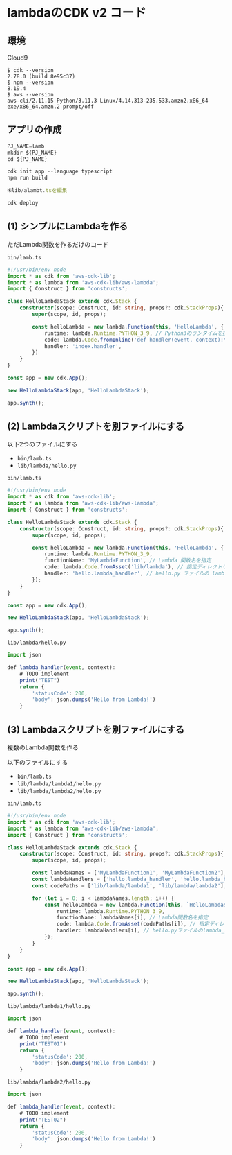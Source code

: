 # lambdaのCDK v2 コード

## 環境

Cloud9

```console
$ cdk --version
2.78.0 (build 8e95c37)
$ npm --version 
8.19.4
$ aws --version
aws-cli/2.11.15 Python/3.11.3 Linux/4.14.313-235.533.amzn2.x86_64 exe/x86_64.amzn.2 prompt/off
```

## アプリの作成

```typescript
PJ_NAME=lamb
mkdir ${PJ_NAME}
cd ${PJ_NAME}

cdk init app --language typescript
npm run build

※lib/alambt.tsを編集

cdk deploy
```


## (1) シンプルにLambdaを作る

ただLambda関数を作るだけのコード

`bin/lamb.ts`

```typescript
#!/usr/bin/env node
import * as cdk from 'aws-cdk-lib';
import * as lambda from 'aws-cdk-lib/aws-lambda';
import { Construct } from 'constructs';

class HelloLambdaStack extends cdk.Stack {
    constructor(scope: Construct, id: string, props?: cdk.StackProps){
        super(scope, id, props);

        const helloLambda = new lambda.Function(this, 'HelloLambda', {
            runtime: lambda.Runtime.PYTHON_3_9, // Python3のランタイムを指定
            code: lambda.Code.fromInline('def handler(event, context):\n    print("Hello")'),
            handler: 'index.handler',
        })
    }
}

const app = new cdk.App();

new HelloLambdaStack(app, 'HelloLambdaStack');

app.synth();
```


## (2) Lambdaスクリプトを別ファイルにする

以下2つのファイルにする

- `bin/lamb.ts`
- `lib/lambda/hello.py`


`bin/lamb.ts`

```typescript
#!/usr/bin/env node
import * as cdk from 'aws-cdk-lib';
import * as lambda from 'aws-cdk-lib/aws-lambda';
import { Construct } from 'constructs';

class HelloLambdaStack extends cdk.Stack {
    constructor(scope: Construct, id: string, props?: cdk.StackProps){
        super(scope, id, props);

        const helloLambda = new lambda.Function(this, 'HelloLambda', {
            runtime: lambda.Runtime.PYTHON_3_9,
            functionName: 'MyLambdaFunction', // Lambda 関数名を指定
            code: lambda.Code.fromAsset('lib/lambda'), // 指定ディレクトリからコードを取得
            handler: 'hello.lambda_handler', // hello.py ファイルの lambda_handler 関数を指定
        });
    }
}

const app = new cdk.App();

new HelloLambdaStack(app, 'HelloLambdaStack');

app.synth();
```


`lib/lambda/hello.py`

```typescript
import json

def lambda_handler(event, context):
    # TODO implement
    print("TEST")
    return {
        'statusCode': 200,
        'body': json.dumps('Hello from Lambda!')
    }
```


## (3) Lambdaスクリプトを別ファイルにする

複数のLambda関数を作る

以下のファイルにする

- `bin/lamb.ts`
- `lib/lambda/lambda1/hello.py`
- `lib/lambda/lambda2/hello.py`

`bin/lamb.ts`

```typescript
#!/usr/bin/env node
import * as cdk from 'aws-cdk-lib';
import * as lambda from 'aws-cdk-lib/aws-lambda';
import { Construct } from 'constructs';

class HelloLambdaStack extends cdk.Stack {
    constructor(scope: Construct, id: string, props?: cdk.StackProps){
        super(scope, id, props);

        const lambdaNames = ['MyLambdaFunction1', 'MyLambdaFunction2'];
        const lambdaHandlers = ['hello.lambda_handler', 'hello.lambda_handler'];
        const codePaths = ['lib/lambda/lambda1', 'lib/lambda/lambda2'];

        for (let i = 0; i < lambdaNames.length; i++) {
            const helloLambda = new lambda.Function(this, `HelloLambda${i + 1}`, {
                runtime: lambda.Runtime.PYTHON_3_9,
                functionName: lambdaNames[i], // Lambda関数名を指定
                code: lambda.Code.fromAsset(codePaths[i]), // 指定ディレクトリからコードを取得
                handler: lambdaHandlers[i], // hello.pyファイルのlambda_handler関数を指定
            });
        }
    }
}

const app = new cdk.App();

new HelloLambdaStack(app, 'HelloLambdaStack');

app.synth();
```


`lib/lambda/lambda1/hello.py`

```typescript
import json

def lambda_handler(event, context):
    # TODO implement
    print("TEST01")
    return {
        'statusCode': 200,
        'body': json.dumps('Hello from Lambda!')
    }
```


`lib/lambda/lambda2/hello.py`

```typescript
import json

def lambda_handler(event, context):
    # TODO implement
    print("TEST02")
    return {
        'statusCode': 200,
        'body': json.dumps('Hello from Lambda!')
    }
```

